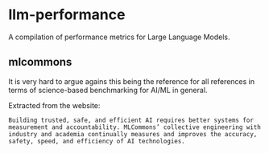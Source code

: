 # llm-performance
A compilation of performance metrics for Large Language Models.


## mlcommons

It is very hard to argue agains this being the reference for all references in terms of science-based benchmarking for AI/ML in general.

Extracted from the website: 

    Building trusted, safe, and efficient AI requires better systems for measurement and accountability. MLCommons’ collective engineering with industry and academia continually measures and improves the accuracy, safety, speed, and efficiency of AI technologies.


